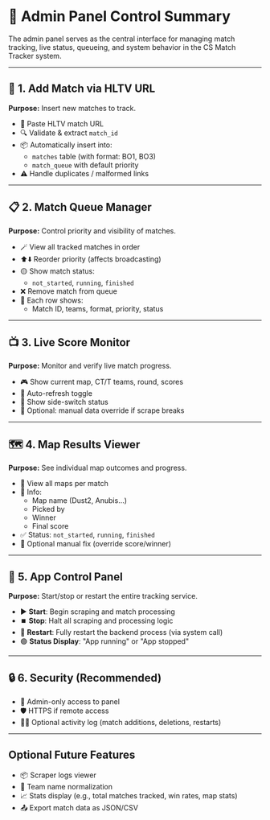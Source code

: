 
# 🧠 Admin Panel Control Summary

The admin panel serves as the central interface for managing match tracking, live status, queueing, and system behavior in the CS Match Tracker system.

---

## 🔗 1. Add Match via HLTV URL
**Purpose:** Insert new matches to track.

- 📝 Paste HLTV match URL
- 🔍 Validate & extract `match_id`
- 📦 Automatically insert into:
  - `matches` table (with format: BO1, BO3)
  - `match_queue` with default priority
- ⚠️ Handle duplicates / malformed links

---

## 📋 2. Match Queue Manager
**Purpose:** Control priority and visibility of matches.

- 🪄 View all tracked matches in order
- ⬆️⬇️ Reorder priority (affects broadcasting)
- 🟡 Show match status:
  - `not_started`, `running`, `finished`
- ❌ Remove match from queue
- 🧠 Each row shows:
  - Match ID, teams, format, priority, status

---

## 📺 3. Live Score Monitor
**Purpose:** Monitor and verify live match progress.

- 🎮 Show current map, CT/T teams, round, scores
- 🔄 Auto-refresh toggle
- 🚦 Show side-switch status
- 🧹 Optional: manual data override if scrape breaks

---

## 🗺️ 4. Map Results Viewer
**Purpose:** See individual map outcomes and progress.

- 📌 View all maps per match
- 🧾 Info:
  - Map name (Dust2, Anubis...)
  - Picked by
  - Winner
  - Final score
- ✅ Status: `not_started`, `running`, `finished`
- 🔧 Optional manual fix (override score/winner)

---

## 🎯 5. App Control Panel
**Purpose:** Start/stop or restart the entire tracking service.

- ▶️ **Start**: Begin scraping and match processing
- ⏹️ **Stop**: Halt all scraping and processing logic
- 🔄 **Restart**: Fully restart the backend process (via system call)
- 🟢 **Status Display**: "App running" or "App stopped"

---

## 🔒 6. Security (Recommended)
- 🔐 Admin-only access to panel
- 🛡 HTTPS if remote access
- 🧑‍💻 Optional activity log (match additions, deletions, restarts)

---

## Optional Future Features
- 📦 Scraper logs viewer
- 👤 Team name normalization
- 📈 Stats display (e.g., total matches tracked, win rates, map stats)
- 📤 Export match data as JSON/CSV
